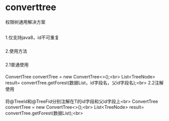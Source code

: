 # converttree
权限树通用解决方案
##
1.仅支持java8，id不可重复
###
2.使用方法
###
2.1普通使用
####
ConvertTree<T> convertTree = new ConvertTree<>();\<br> 
List<TreeNode<T>> result= convertTree.getForest(数据List，id字段名，父id字段名);\<br> 
2.2注解使用
####
将@TreeId和@TreeFid分别注解在T的id字段和父id字段上\<br> 
ConvertTree<T> convertTree = new ConvertTree<>();\<br> 
List<TreeNode<T>> result= convertTree.getForest(数据List);\<br> 
